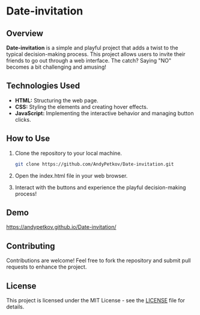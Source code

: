 # Date-invitation

## Overview

**Date-invitation** is a simple and playful project that adds a twist to the typical decision-making process. This project allows users to invite their friends to go out through a web interface. The catch? Saying "NO" becomes a bit challenging and amusing!

## Technologies Used

- **HTML:** Structuring the web page.
- **CSS:** Styling the elements and creating hover effects.
- **JavaScript:** Implementing the interactive behavior and managing button clicks.

## How to Use

1. Clone the repository to your local machine.
   ```bash
   git clone https://github.com/AndyPetkov/Date-invitation.git
   ```
2. Open the index.html file in your web browser.

3. Interact with the buttons and experience the playful decision-making process!

## Demo

https://andypetkov.github.io/Date-invitation/

## Contributing 

Contributions are welcome! Feel free to fork the repository and submit pull requests to enhance the project.

## License

This project is licensed under the MIT License - see the [LICENSE](LICENSE) file for details.

